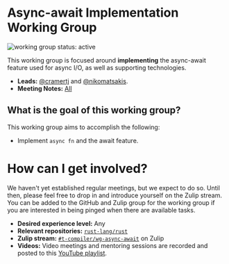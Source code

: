 # Async-await Implementation Working Group
![working group status: active][status]

This working group is focused around **implementing** the async-await feature used for
async I/O, as well as supporting technologies.

- **Leads:** [@cramertj][cramertj] and [@nikomatsakis][nikomatsakis].
- **Meeting Notes:** [All](NOTES.md)

[status]: https://img.shields.io/badge/status-active-brightgreen.svg?style=for-the-badge

## What is the goal of this working group?
This working group aims to accomplish the following:

- Implement `async fn` and the await feature.

# How can I get involved?

We haven't yet established regular meetings, but we expect to do so.
Until then, please feel free to drop in and introduce yourself on
the Zulip stream. You can be added to the GitHub and Zulip group
for the working group if you are interested in being pinged when there
are available tasks.

- **Desired experience level:** Any
- **Relevant repositories:** [`rust-lang/rust`][repo]
- **Zulip stream:** [`#t-compiler/wg-async-await`][zulip] on Zulip
- **Videos:** Video meetings and mentoring sessions are recorded and posted to this [YouTube playlist](https://www.youtube.com/watch?v=xe2_whJWBC0&list=PL85XCvVPmGQgGNOAwhOKIfCL6TuRLJlWy).

[repo]: https://github.com/rust-lang/rust
[zulip]: https://rust-lang.zulipchat.com/#narrow/stream/187312-t-compiler.2Fwg-async-await

[nikomatsakis]: https://github.com/nikomatsakis
[cramertj]: https://github.com/cramertj
